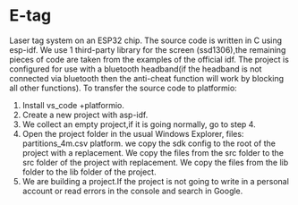 # E-tag
Laser tag system on an ESP32 chip.
The source code is written in C using esp-idf.
We use 1 third-party library for the screen (ssd1306),the remaining pieces of code are taken from the examples of the official idf.
The project is configured for use with a bluetooth headband(if the headband is not connected via bluetooth
then the anti-cheat function will work by blocking all other functions).
To transfer the source code to platformio:
1. Install vs_code +platformio.
2. Create a new project with asp-idf.
3. We collect an empty project,if it is going normally, go to step 4.
4. Open the project folder in the usual Windows Explorer, files:
partitions_4m.csv
platform.
we
copy the sdk config to the root of the project with a replacement.
We copy the files from the src folder to the src folder of the project with replacement.
We copy the files from the lib folder to the lib folder of the project.
5. We are building a project.If the project is not going to write in a personal account or read errors in the console and search in Google.
